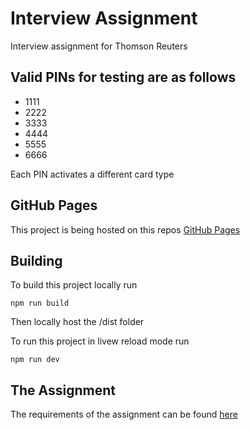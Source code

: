 # Interview Assignment

Interview assignment for Thomson Reuters

## Valid PINs for testing are as follows
- 1111
- 2222
- 3333
- 4444
- 5555
- 6666

Each PIN activates a different card type

## GitHub Pages

This project is being hosted on this repos [GitHub Pages](https://xanir.github.io/thomson-reuters-interview-assignment/)

## Building

To build this project locally run

```
npm run build
```

Then locally host the /dist folder

To run this project in livew reload mode run

```
npm run dev
```

## The Assignment

The requirements of the assignment can be found [here](assignment-details\README.md)